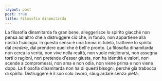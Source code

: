 ```yaml
---
layout: post
post: true
title: Filosofia dinamitarda
---
```

La filosofia dinamitarda fa gran bene, alleggerisce lo spirito giacché non pensa ad
altro che a distruggere ciò che, in fondo, non appartiene alla nostra
fisiologia.
In questo senso è una forma di tutela, trattiene lo spirito dal *credere*, dal
prendere quel che è bell'e pronto. La filosofia dinamitarda non cerca la
verità, non vive nella realtà, non vuole migliorarsi, non assegna torti o
ragioni, non pretende d'esser giusta, non ha identità e valori, non scende a
compromessi, non ama e non odia, non viene prima e non viene dopo. La filosofia
dinamitarda non ha di questi bisogni, perché già trabocca di spirito.
Distruggere è il suo solo lavoro, sbugiardare senza pietà.
